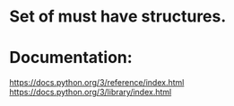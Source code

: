 # Set of must have structures.
# Documentation:
https://docs.python.org/3/reference/index.html
https://docs.python.org/3/library/index.html
